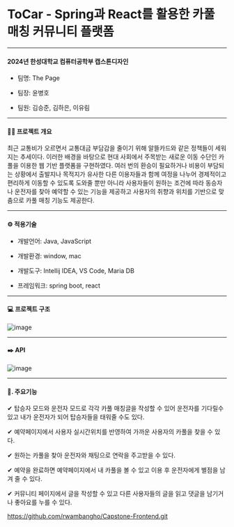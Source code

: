 # ToCar - Spring과 React를 활용한 카풀 매칭 커뮤니티 플랫폼
---
#### 2024년 한성대학교 컴퓨터공학부 캡스톤디자인
* 팀명: The Page

* 팀장: 윤병호

* 팀원: 김승준, 김하은, 이유림
---

#### 👨‍🏫 프로젝트 개요
최근 교통비가 오르면서 교통대금 부담감을 줄이기 위해 알뜰카드와 같은 정책들이 세워지는 추세이다. 이러한 배경을 바탕으로 현대 사회에서 주목받는 새로운 이동 수단인 카풀을 이용한 웹 기반 플랫폼을 구현하였다. 여러 번의 환승이 필요하거나 비용이 부담되는 상황에서 출발지나 목적지가 유사한 다른 이용자들과 함께 여정을 나누어 경제적이고 편리하게 이동할 수 있도록  도와줄 뿐만 아니라 사용자들이 원하는 조건에 따라 동승자나 운전자를 찾아 예약할 수 있는 기능을 제공하고 사용자의 취향과 위치를 기반으로 맞춤으로 카풀 매칭 기능도 제공한다.

---

#### ⚙️ 적용기술
* 개발언어: Java, JavaScript
  
* 개발환경: window, mac
 
* 개발도구: Intellij IDEA, VS Code, Maria DB

* 프레임워크: spring boot, react

---

#### 💻 프로젝트 구조

![image](https://github.com/rwambangho/Capstone-Backend/assets/121777977/1a0991e4-ecb0-46dd-abf2-bb98ec741084)

---

#### ✒️ API

![image](https://github.com/rwambangho/Capstone-Backend/assets/121777977/3131bce7-6944-4e38-b67c-de59ec0d8b98)

---

#### 📌. 주요기능
✔ 탑승자 모드와 운전자 모드로 각각 카풀 매칭글을 작성할 수 있어 운전자를 기다릴수 있고 내가 운전자가 되어 탑승자들을 태워줄 수도 있다.

✔ 예약페이지에서 사용자 실시간위치를 반영하여 가까운 사용자의 카풀을 찾을 수 있다.

✔ 원하는 카풀을 찾아 운전자와 채팅으로 연락을 주고받을 수 있다. 

✔ 예약을 완료하면 예약페이지에서 내 카풀을 볼 수 있고 이용 후 운전자에게 별점을 남겨 줄 수 있다.

✔ 커뮤니티 페이지에서 글을 작성할 수 있고 다른 사용자들의 글을 읽고 댓글을 남기거나 좋아요를 누를 수 있다.

https://github.com/rwambangho/Capstone-Frontend.git
